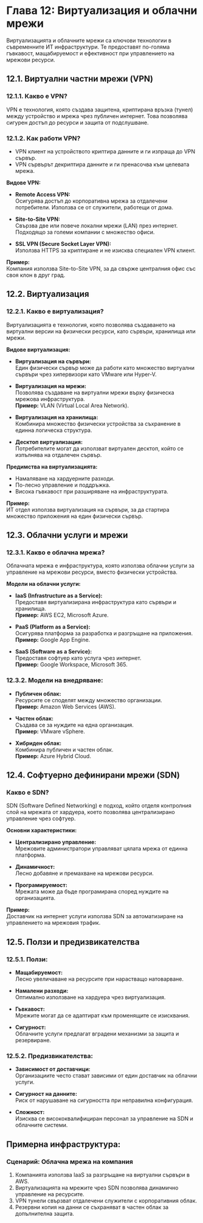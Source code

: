 
# Глава 12: Виртуализация и облачни мрежи

Виртуализацията и облачните мрежи са ключови технологии в съвременните ИТ инфраструктури. Те предоставят по-голяма гъвкавост, мащабируемост и ефективност при управлението на мрежови ресурси.

## 12.1. Виртуални частни мрежи (VPN)

### 12.1.1. Какво е VPN?
VPN е технология, която създава защитена, криптирана връзка (тунел) между устройство и мрежа чрез публичен интернет. Това позволява сигурен достъп до ресурси и защита от подслушване.

### 12.1.2. Как работи VPN?
- VPN клиент на устройството криптира данните и ги изпраща до VPN сървър.
- VPN сървърът декриптира данните и ги пренасочва към целевата мрежа.

**Видове VPN:**
- **Remote Access VPN:**  
  Осигурява достъп до корпоративна мрежа за отдалечени потребители. Използва се от служители, работещи от дома.
  
- **Site-to-Site VPN:**  
  Свързва две или повече локални мрежи (LAN) през интернет. Подходящо за големи компании с множество офиси.
  
- **SSL VPN (Secure Socket Layer VPN):**  
  Използва HTTPS за криптиране и не изисква специален VPN клиент.

**Пример:**  
Компания използва Site-to-Site VPN, за да свърже централния офис със своя клон в друг град.

## 12.2. Виртуализация

### 12.2.1. Какво е виртуализация?
Виртуализацията е технология, която позволява създаването на виртуални версии на физически ресурси, като сървъри, хранилища или мрежи.

**Видове виртуализация:**
- **Виртуализация на сървъри:**  
  Един физически сървър може да работи като множество виртуални сървъри чрез хипервизори като VMware или Hyper-V.

- **Виртуализация на мрежи:**  
  Позволява създаване на виртуални мрежи върху физическа мрежова инфраструктура.  
  **Пример:** VLAN (Virtual Local Area Network).

- **Виртуализация на хранилища:**  
  Комбинира множество физически устройства за съхранение в единна логическа структура.

- **Десктоп виртуализация:**  
  Потребителите могат да използват виртуален десктоп, който се изпълнява на отдалечен сървър.

**Предимства на виртуализацията:**
- Намаляване на хардуерните разходи.
- По-лесно управление и поддръжка.
- Висока гъвкавост при разширяване на инфраструктурата.

**Пример:**  
ИТ отдел използва виртуализация на сървъри, за да стартира множество приложения на един физически сървър.

## 12.3. Облачни услуги и мрежи

### 12.3.1. Какво е облачна мрежа?
Облачната мрежа е инфраструктура, която използва облачни услуги за управление на мрежови ресурси, вместо физически устройства.

**Модели на облачни услуги:**
- **IaaS (Infrastructure as a Service):**  
  Предоставя виртуализирана инфраструктура като сървъри и хранилища.  
  **Пример:** AWS EC2, Microsoft Azure.

- **PaaS (Platform as a Service):**  
  Осигурява платформа за разработка и разгръщане на приложения.  
  **Пример:** Google App Engine.

- **SaaS (Software as a Service):**  
  Предоставя софтуер като услуга чрез интернет.  
  **Пример:** Google Workspace, Microsoft 365.

### 12.3.2. Модели на внедряване:
- **Публичен облак:**  
  Ресурсите се споделят между множество организации.  
  **Пример:** Amazon Web Services (AWS).

- **Частен облак:**  
  Създава се за нуждите на една организация.  
  **Пример:** VMware vSphere.

- **Хибриден облак:**  
  Комбинира публичен и частен облак.  
  **Пример:** Azure Hybrid Cloud.

## 12.4. Софтуерно дефинирани мрежи (SDN)

### Какво е SDN?
SDN (Software Defined Networking) е подход, който отделя контролния слой на мрежата от хардуера, което позволява централизирано управление чрез софтуер.

**Основни характеристики:**
- **Централизирано управление:**  
  Мрежовите администратори управляват цялата мрежа от единна платформа.

- **Динамичност:**  
  Лесно добавяне и премахване на мрежови ресурси.

- **Програмируемост:**  
  Мрежата може да бъде програмирана според нуждите на организацията.

**Пример:**  
Доставчик на интернет услуги използва SDN за автоматизиране на управлението на мрежовия трафик.

## 12.5. Ползи и предизвикателства

### 12.5.1. Ползи:
- **Мащабируемост:**  
  Лесно увеличаване на ресурсите при нарастващо натоварване.

- **Намалени разходи:**  
  Оптимално използване на хардуера чрез виртуализация.

- **Гъвкавост:**  
  Мрежите могат да се адаптират към променящите се изисквания.

- **Сигурност:**  
  Облачните услуги предлагат вградени механизми за защита и резервиране.

### 12.5.2. Предизвикателства:
- **Зависимост от доставчици:**  
  Организациите често стават зависими от един доставчик на облачни услуги.

- **Сигурност на данните:**  
  Риск от нарушаване на сигурността при неправилна конфигурация.

- **Сложност:**  
  Изисква се висококвалифициран персонал за управление на SDN и облачните системи.

## Примерна инфраструктура:

### Сценарий: Облачна мрежа на компания
1. Компанията използва IaaS за разгръщане на виртуални сървъри в AWS.
2. Виртуализацията на мрежите чрез SDN позволява динамично управление на ресурсите.
3. VPN тунели свързват отдалечени служители с корпоративния облак.
4. Резервни копия на данни се съхраняват в частен облак за допълнителна защита.
